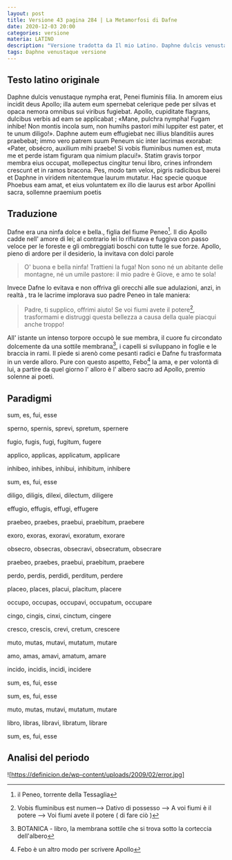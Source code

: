 ```yaml
---
layout: post
title: Versione 43 pagina 284 | La Metamorfosi di Dafne
date: 2020-12-03 20:00
categories: versione
materia: LATINO
description: "Versione tradotta da Il mio Latino. Daphne dulcis venustaque nympha erat, Penei fluminis filia. "
tags: Daphne venustaque versione
---
```

## Testo latino originale

Daphne dulcis venustaque nympha erat, Penei fluminis filia. In amorem eius incidit deus Apollo; illa autem eum spernebat celerique pede per silvas et opaca nemora omnibus sui viribus fugiebat. Apollo, cupiditate flagrans, dulcibus verbis ad eam se applicabat ; «Mane, pulchra nympha! Fugam inhibe! Non montis incola sum, non humihs pastori mihi luppiter est pater, et te unum diligo!». Daphne autem eum effugiebat nec illius blanditiis aures praebebat; immo vero patrem suum Peneum sic inter lacrimas exorabat: «Pater, obsécro, auxilium mihi praebe! Si  vobis fluminibus numen est, muta me et perde istam figuram qua nimium placui!». Statim gravis torpor membra eius occupat, mollepectus cingìtur tenui libro, crines infrondem crescunt et in ramos bracona. Pes, modo tam velox, pigris radicibus baerei et Daphne in viridem nitentemque laurum mutatur. Hac specie quoque Phoebus eam amat, et eius voluntatem ex illo die  laurus est arbor Apollini sacra, sollemne praemium poetis

## Traduzione

Dafne era una ninfa dolce e bella., figlia del fiume Peneo[^1]. Il dio Apollo cadde nell' amore di lei; al contrario lei lo rifiutava e fuggiva con passo veloce per le foreste e gli ombreggiati boschi con tutte le sue forze. Apollo, pieno di ardore per il desiderio, la invitava con dolci parole

> O' buona e bella ninfa! Trattieni la fuga! Non sono né un abitante delle montagne, né un umile pastore: il mio padre è Giove, e amo te sola!

Invece Dafne lo evitava e non offriva gli orecchi alle sue adulazioni, anzi, in realtà , tra le lacrime implorava suo padre Peneo in tale maniera:

>Padre, ti supplico, offrimi aiuto! Se voi fiumi avete il potere[^2], trasformami e distruggi questa bellezza a causa della quale piacqui anche troppo!

All' istante un intenso torpore occupò le sue membra, il cuore fu circondato dolcemente da una sottile membrana[^3], i capelli si sviluppano in foglie e le braccia in rami. Il piede si arenò 
come pesanti radici e Dafne fu trasformata in un verde alloro.   Pure con questo aspetto, Febo[^4] la ama, e per volontà di lui, a partire da quel giorno l' alloro è l' albero sacro ad Apollo, premio solenne ai poeti.

## Paradigmi

sum, es, fui, esse

sperno, spernis, sprevi, spretum, spernere

fugio, fugis, fugi, fugitum, fugere

applico, applicas, applicatum, applicare

inhibeo, inhibes, inhibui, inhibitum, inhibere

sum, es, fui, esse

diligo, diligis, dilexi, dilectum, diligere

effugio, effugis, effugi, effugere

praebeo, praebes, praebui, praebitum, praebere

exoro, exoras, exoravi, exoratum, exorare

obsecro, obsecras, obsecravi, obsecratum, obsecrare

praebeo, praebes, praebui, praebitum, praebere

perdo, perdis, perdidi, perditum, perdere

placeo, places, placui, placitum, placere

occupo, occupas, occupavi, occupatum, occupare

cingo, cingis, cinxi, cinctum, cingere

cresco, crescis, crevi, cretum, crescere

muto, mutas, mutavi, mutatum, mutare

amo, amas, amavi, amatum, amare

incido, incidis, incidi, incidere

sum, es, fui, esse

sum, es, fui, esse

muto, mutas, mutavi, mutatum, mutare

libro, libras, libravi, libratum, librare

sum, es, fui, esse


## Analisi del periodo

![https://definicion.de/wp-content/uploads/2009/02/error.jpg]

[^1]: il Peneo, torrente della Tessaglia
[^2]:   Vobis fluminibus est numen--> Dativo di possesso --> A voi fiumi è il potere --> Voi fiumi avete il potere ( di fare ciò ) 
[^3]: BOTANICA -  libro, la membrana sottile che si trova sotto la corteccia dell'albero
[^4]: Febo è un altro modo per scrivere Apollo
